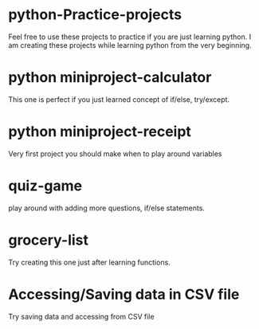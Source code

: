 # python-Practice-projects
Feel free to use these projects to practice if you are just learning python. I am creating these projects while learning python from the very beginning. 

# python miniproject-calculator
This one is perfect if you just learned concept of if/else, try/except.

 # python miniproject-receipt 
Very first project you should make when to play around variables

# quiz-game
play around with adding more questions, if/else statements. 

# grocery-list
Try creating this one just after learning functions.

# Accessing/Saving data in CSV file
Try saving data and accessing from CSV file
